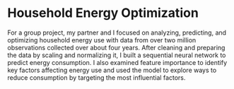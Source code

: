 # Household Energy Optimization

For a group project, my partner and I focused on analyzing, predicting, and optimizing household energy use with data from over two million observations collected over about four years. After cleaning and preparing the data by scaling and normalizing it, I built a sequential neural network to predict energy consumption. I also examined feature importance to identify key factors affecting energy use and used the model to explore ways to reduce consumption by targeting the most influential factors.
